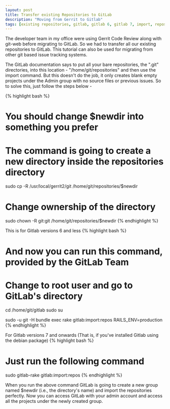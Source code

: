 ```yaml
---
layout: post
title: Transfer existing Repositories to GitLab
description: "Moving from Gerrit to Gitlab"
tags: [existing repositories, gitlab, gitlab 6, gitlab 7, import, repositories]
---
```


The developer team in my office were using Gerrit Code Review along with git-web before migrating to GitLab. 
So we had to transfer all our existing repositories to GitLab. This tutorial can also be used for migrating 
from other git based issue tracking systems. <!-- more -->

The GitLab documentation says to put all your bare repositories, 
the ".git" directories, into this location - "/home/git/repositories" and then use the import command. But 
this doesn't do the job, it only creates blank empty projects under the Admin group with no source files or 
previous issues. So to solve this, just follow the steps below -

{% highlight bash %}
# You should change $newdir into something you prefer
# The command is going to create a new directory inside the repositories directory

sudo cp -R /usr/local/gerrit2/git /home/git/repositories/$newdir

# Change ownership of the directory
sudo chown -R git:git /home/git/repositories/$newdir
{% endhighlight %}

This is for Gitlab versions 6 and less
{% highlight bash %}
# And now you can run this command, provided by the GitLab Team
# Change to root user and go to GitLab's directory

cd /home/git/gitlab
sudo su

sudo -u git -H bundle exec rake gitlab:import:repos RAILS_ENV=production
{% endhighlight %}

For Gitlab versions 7 and onwards (That is, if you've installed Gitlab using the debian package)
{% highlight bash %}
# Just run the following command
sudo gitlab-rake gitlab:import:repos
{% endhighlight %}

When you run the above command GitLab is going to create a new group named $newdir (i.e., the directory's name) and import the repositories perfectly. Now you can access GitLab with your admin account and access all the projects under the newly created group.
